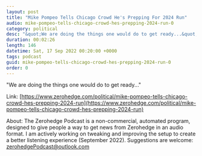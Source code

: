 ```yaml
---
layout: post
title: "Mike Pompeo Tells Chicago Crowd He's Prepping For 2024 Run"
audio: mike-pompeo-tells-chicago-crowd-hes-prepping-2024-run-0
category: political
desc: "&quot;We are doing the things one would do to get ready...&quot;"
duration: 00:02:26
length: 146
datetime: Sat, 17 Sep 2022 00:20:00 +0000
tags: podcast
guid: mike-pompeo-tells-chicago-crowd-hes-prepping-2024-run-0
order: 0
---
```

&quot;We are doing the things one would do to get ready...&quot;

Link: [https://www.zerohedge.com/political/mike-pompeo-tells-chicago-crowd-hes-prepping-2024-run](https://www.zerohedge.com/political/mike-pompeo-tells-chicago-crowd-hes-prepping-2024-run)

About: The Zerohedge Podcast is a non-commercial, automated program, designed to give people a way to get news from Zerohedge in an audio format.  I am actively working on tweaking and improving the setup to create a better listening experience (September 2022).  Suggestions are welcome: [zerohedgePodcast@outlook.com](mailto:zerohedgePodcast@outlook.com)